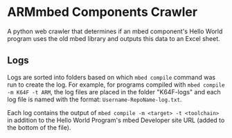 # ARMmbed Components Crawler
A python web crawler that determines if an mbed component's Hello World program uses the old mbed library and outputs this data to an Excel sheet.

## Logs
Logs are sorted into folders based on which `mbed compile` command was run to create the log. For example, for programs compiled with `mbed compile -m K64F -t ARM`, the log files are placed in the folder "K64F-logs" and each log file is named with the format: `Username-RepoName-log.txt`.

Each log contains the output of `mbed compile -m <target> -t <toolchain>` in addition to the Hello World Program's mbed Developer site URL (added to the bottom of the file).
